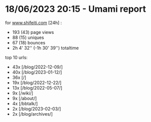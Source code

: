 # 18/06/2023 20:15 - Umami report
for www.shifeiti.com [24h] :

 - 193 (43) page views
 - 88 (15) uniques
 - 67 (18) bounces
 - 2h 4' 32'' (-1h 30' 39'') totaltime


top 10 urls:
 - 43x [/blog/2022-12-09/]
 - 40x [/blog/2023-01-12/]
 - 36x [/]
 - 19x [/blog/2022-12-22/]
 - 13x [/blog/2022-05-07/]
 - 9x [/wiki/]
 - 9x [/about/]
 - 4x [/bbtalk/]
 - 2x [/blog/2023-02-03/]
 - 2x [/blog/archives/]


